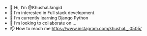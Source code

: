 - 👋 Hi, I’m @KhushalJangid
- 👀 I’m interested in Full stack development
- 🌱 I’m currently learning Django Python
- 💞️ I’m looking to collaborate on ...
- 📫 How to reach me https://www.instagram.com/khushal._.0505/

<!---
KhushalJangid/KhushalJangid is a ✨ special ✨ repository because its `README.md` (this file) appears on your GitHub profile.
You can click the Preview link to take a look at your changes.
--->
